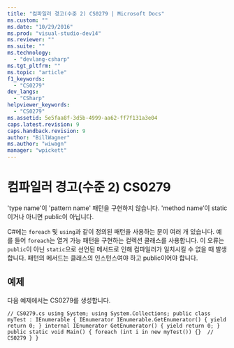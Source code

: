 ```yaml
---
title: "컴파일러 경고(수준 2) CS0279 | Microsoft Docs"
ms.custom: ""
ms.date: "10/29/2016"
ms.prod: "visual-studio-dev14"
ms.reviewer: ""
ms.suite: ""
ms.technology: 
  - "devlang-csharp"
ms.tgt_pltfrm: ""
ms.topic: "article"
f1_keywords: 
  - "CS0279"
dev_langs: 
  - "CSharp"
helpviewer_keywords: 
  - "CS0279"
ms.assetid: 5e5faa8f-3d5b-4999-aa62-ff7f131a3e04
caps.latest.revision: 9
caps.handback.revision: 9
author: "BillWagner"
ms.author: "wiwagn"
manager: "wpickett"
---
```

# 컴파일러 경고(수준 2) CS0279
'type name'이 'pattern name' 패턴을 구현하지 않습니다. 'method name’이 static이거나 아니면 public이 아닙니다.  
  
 C\#에는 `foreach` 및 `using`과 같이 정의된 패턴을 사용하는 문이 여러 개 있습니다. 예를 들어 `foreach`는 열거 가능 패턴을 구현하는 컬렉션 클래스를 사용합니다. 이 오류는 `public`이 아닌 `static`으로 선언된 메서드로 인해 컴파일러가 일치시킬 수 없을 때 발생합니다. 패턴의 메서드는 클래스의 인스턴스여야 하고 public이어야 합니다.  
  
## 예제  
 다음 예제에서는 CS0279를 생성합니다.  
  
```  
// CS0279.cs using System; using System.Collections; public class myTest : IEnumerable { IEnumerator IEnumerable.GetEnumerator() { yield return 0; } internal IEnumerator GetEnumerator() { yield return 0; } public static void Main() { foreach (int i in new myTest()) {}  // CS0279 } }  
```